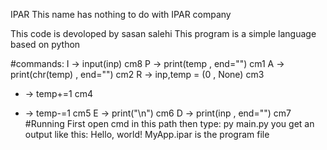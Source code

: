 IPAR
This name has nothing to do with IPAR company

This code is devoloped by sasan salehi
This program is a simple language based on python

#commands:
I -> input(inp) cm8
P -> print(temp , end="") cm1
A -> print(chr(temp) , end="") cm2
R -> inp,temp = (0 , None) cm3
+ -> temp+=1 cm4
- -> temp-=1 cm5
E -> print("\n") cm6
D -> print(inp , end="") cm7
#Running
First open cmd in this path
then type:
py main.py
you get an output like this:
Hello, world!
MyApp.ipar is the program file